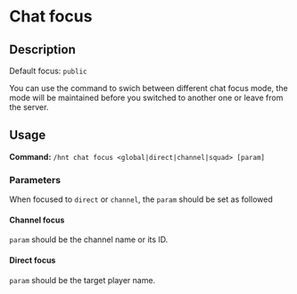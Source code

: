 # Chat focus

## Description

Default focus: `public`

You can use the command to swich between different chat focus mode, the mode will be maintained before you switched to another one or leave from the server.

## Usage

**Command:** `/hnt chat focus <global|direct|channel|squad> [param]`

### Parameters

When focused to `direct` or `channel`, the `param` should be set as followed

#### Channel focus

`param` should be the channel name or its ID.

#### Direct focus

`param` should be the target player name.
